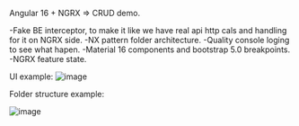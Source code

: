 Angular 16 + NGRX => CRUD demo.

-Fake BE interceptor, to make it like we have real api http cals and handling for it on NGRX side.
-NX pattern folder architecture.
-Quality console loging to see what hapen.
-Material 16 components and bootstrap 5.0 breakpoints.
-NGRX feature state.

UI example:
![image](https://github.com/Destors/angular-crud-ngrx-demo/assets/36758083/cd1cd869-1001-4f20-8ac1-9853eaf432fa)

Folder structure example:

![image](https://github.com/Destors/angular-crud-ngrx-demo/assets/36758083/38a80451-69a4-45c0-946b-76538c817716)

